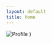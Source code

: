 ```yaml
---
layout: default
title: Home
---
```

![Profile](https://github.com/user-attachments/assets/cafa79dd-e60b-4b1b-ab55-31d53ee8276f)
)
